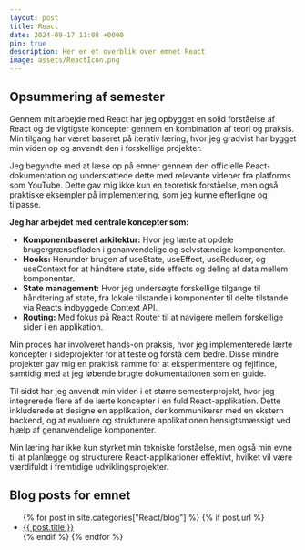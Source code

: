 ```yaml
---
layout: post
title: React
date: 2024-09-17 11:08 +0000
pin: true
description: Her er et overblik over emnet React
image: assets/ReactIcon.png
---
```


## Opsummering af semester

Gennem mit arbejde med React har jeg opbygget en solid forståelse af React og de vigtigste koncepter gennem en kombination af teori og praksis. Min tilgang har været baseret på iterativ læring, hvor jeg gradvist har bygget min viden op og anvendt den i forskellige projekter.

Jeg begyndte med at læse op på emner gennem den officielle React-dokumentation og understøttede dette med relevante videoer fra platforms som YouTube. Dette gav mig ikke kun en teoretisk forståelse, men også praktiske eksempler på implementering, som jeg kunne efterligne og tilpasse.

**Jeg har arbejdet med centrale koncepter som:**

- **Komponentbaseret arkitektur:** Hvor jeg lærte at opdele brugergrænsefladen i genanvendelige og selvstændige komponenter.
- **Hooks:** Herunder brugen af useState, useEffect, useReducer, og useContext for at håndtere state, side effects og deling af data mellem komponenter.
- **State management:** Hvor jeg undersøgte forskellige tilgange til håndtering af state, fra lokale tilstande i komponenter til delte tilstande via Reacts indbyggede Context API.
- **Routing:** Med fokus på React Router til at navigere mellem forskellige sider i en applikation.

Min proces har involveret hands-on praksis, hvor jeg implementerede lærte koncepter i sideprojekter for at teste og forstå dem bedre. Disse mindre projekter gav mig en praktisk ramme for at eksperimentere og fejlfinde, samtidig med at jeg løbende brugte dokumentationen som en guide.

Til sidst har jeg anvendt min viden i et større semesterprojekt, hvor jeg integrerede flere af de lærte koncepter i en fuld React-applikation. Dette inkluderede at designe en applikation, der kommunikerer med en ekstern backend, og at evaluere og strukturere applikationen hensigtsmæssigt ved hjælp af genanvendelige komponenter.

Min læring har ikke kun styrket min tekniske forståelse, men også min evne til at planlægge og strukturere React-applikationer effektivt, hvilket vil være værdifuldt i fremtidige udviklingsprojekter.

## Blog posts for emnet

<ul>
  {% for post in site.categories["React/blog"] %}
    {% if post.url %}
        <li><a href="{{ post.url }}">{{ post.title }}</a></li>
    {% endif %}
  {% endfor %}
</ul>
